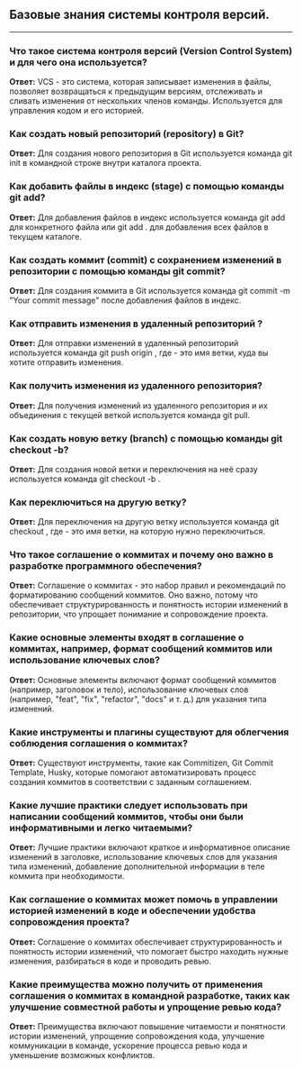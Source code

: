 ## Базовые знания системы контроля версий.
---

### Что такое система контроля версий (Version Control System) и для чего она используется?
**Ответ:** VCS - это система, которая записывает изменения в файлы, позволяет возвращаться к предыдущим версиям, отслеживать и сливать изменения от нескольких членов команды. Используется для управления кодом и его историей.

### Как создать новый репозиторий (repository) в Git?
**Ответ:** Для создания нового репозитория в Git используется команда git init в командной строке внутри каталога проекта.

### Как добавить файлы в индекс (stage) с помощью команды git add?
**Ответ:** Для добавления файлов в индекс используется команда git add <filename> для конкретного файла или git add . для добавления всех файлов в текущем каталоге.

### Как создать коммит (commit) с сохранением изменений в репозитории с помощью команды git commit?
**Ответ:** Для создания коммита в Git используется команда git commit -m "Your commit message" после добавления файлов в индекс.

### Как отправить изменения в удаленный репозиторий ?
**Ответ:** Для отправки изменений в удаленный репозиторий используется команда git push origin <branch-name>, где <branch-name> - это имя ветки, куда вы хотите отправить изменения.

### Как получить изменения из удаленного репозитория?
**Ответ:** Для получения изменений из удаленного репозитория и их объединения с текущей веткой используется команда git pull.

### Как создать новую ветку (branch) с помощью команды git checkout -b?
**Ответ:** Для создания новой ветки и переключения на неё сразу используется команда git checkout -b <branch-name>.

### Как переключиться на другую ветку?
**Ответ:** Для переключения на другую ветку используется команда git checkout <branch-name>, где <branch-name> - это имя ветки, на которую нужно переключиться.

### Что такое соглашение о коммитах и почему оно важно в разработке программного обеспечения?
**Ответ:** Соглашение о коммитах - это набор правил и рекомендаций по форматированию сообщений коммитов. Оно важно, потому что обеспечивает структурированность и понятность истории изменений в репозитории, что упрощает понимание и сопровождение проекта.

### Какие основные элементы входят в соглашение о коммитах, например, формат сообщений коммитов или использование ключевых слов?
**Ответ:** Основные элементы включают формат сообщений коммитов (например, заголовок и тело), использование ключевых слов (например, "feat", "fix", "refactor", "docs" и т. д.) для указания типа изменений.

### Какие инструменты и плагины существуют для облегчения соблюдения соглашения о коммитах?
**Ответ:** Существуют инструменты, такие как Commitizen, Git Commit Template, Husky, которые помогают автоматизировать процесс создания коммитов в соответствии с заданным соглашением.

### Какие лучшие практики следует использовать при написании сообщений коммитов, чтобы они были информативными и легко читаемыми?
**Ответ:** Лучшие практики включают краткое и информативное описание изменений в заголовке, использование ключевых слов для указания типа изменений, добавление дополнительной информации в теле коммита при необходимости.

### Как соглашение о коммитах может помочь в управлении историей изменений в коде и обеспечении удобства сопровождения проекта?
**Ответ:** Соглашение о коммитах обеспечивает структурированность и понятность истории изменений, что помогает быстро находить нужные изменения, разбираться в коде и проводить ревью.

### Какие преимущества можно получить от применения соглашения о коммитах в командной разработке, таких как улучшение совместной работы и упрощение ревью кода?
**Ответ:** Преимущества включают повышение читаемости и понятности истории изменений, упрощение сопровождения кода, улучшение коммуникации в команде, ускорение процесса ревью кода и уменьшение возможных конфликтов.
